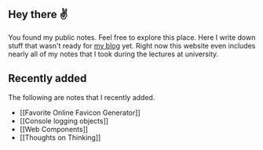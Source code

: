 
## Hey there ✌️

You found my public notes. Feel free to explore this place. Here I write down stuff that wasn't ready for [my blog](https://marc-julian.com/blog) yet. Right now this website even includes nearly all of my notes that I took during the lectures at university.

## Recently added

The following are notes that I recently added. 

- [[Favorite Online Favicon Generator]]
- [[Console logging objects]]
- [[Web Components]]
- [[Thoughts on Thinking]]


